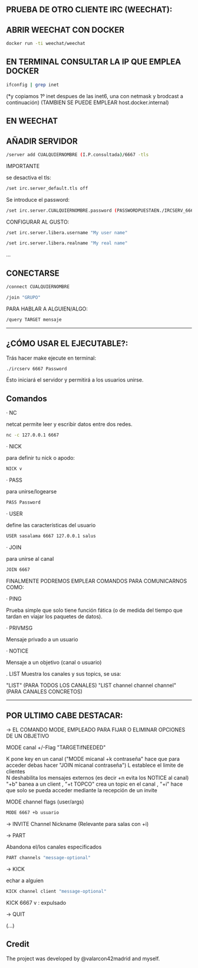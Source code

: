 ## PRUEBA DE OTRO CLIENTE IRC (WEECHAT):

 ## ABRIR WEECHAT CON DOCKER
 ```bash
docker run -ti weechat/weechat
```
 

 ## EN TERMINAL CONSULTAR LA IP QUE EMPLEA DOCKER

  ```bash
ifconfig | grep inet
```
 
 
 (*y copiamos 1º inet despues de las inet6, una con netmask y brodcast a continuación)
 (TAMBIEN SE PUEDE EMPLEAR host.docker.internal)
 
 ## EN WEECHAT
 
 ## AÑADIR SERVIDOR

   ```bash
/server add CUALQUIERNOMBRE (I.P.consultada)/6667 -tls
```


IMPORTANTE

se desactiva el tls:
   ```bash
/set irc.server_default.tls off
```


Se introduce el password:
   ```bash
/set irc.server.CUALQUIERNOMBRE.password (PASSWORDPUESTAEN./IRCSERV_6667_AQUI)
```


CONFIGURAR AL GUSTO:

  ```bash
/set irc.server.libera.username "My user name"
```


  ```bash
/set irc.server.libera.realname "My real name"
```

...

## CONECTARSE
 ```bash
/connect CUALQUIERNOMBRE
```


 ```bash
/join "GRUPO"
```


PARA HABLAR A ALGUIEN/ALGO:
 ```bash
/query TARGET mensaje
```



-----------------------------------------------


## ¿CÓMO USAR EL EJECUTABLE?:

Trás hacer make ejecute en terminal:

 ```bash
./ircserv 6667 Password
```


Ésto iniciará el servidor y permitirá a los usuarios unirse.


## Comandos


·  NC

netcat permite leer y escribir datos entre dos redes.

 ```bash
nc -c 127.0.0.1 6667
```




·  NICK

para definir tu nick o apodo:

 ```bash
NICK v
```



·  PASS

para unirse/logearse

 ```bash
PASS Password
```



·  USER

define las características del usuario

 ```bash
USER sasalama 6667 127.0.0.1 salus
```



· JOIN

para unirse al canal

 ```bash
JOIN 6667
```



FINALMENTE PODREMOS EMPLEAR COMANDOS PARA COMUNICARNOS COMO:

· PING

Prueba simple que solo tiene función fática (o de medida del tiempo que tardan en viajar los paquetes de datos).


· PRIVMSG

Mensaje privado a un usuario


· NOTICE

Mensaje a un objetivo (canal o usuario)

 . LIST
Muestra los canales y sus topics, se usa:

"LIST"     (PARA TODOS LOS CANALES)
"LIST channel channel channel" (PARA CANALES CONCRETOS)

_______________________________________________
## POR ULTIMO CABE DESTACAR:

-> EL COMANDO MODE, EMPLEADO PARA FIJAR O ELIMINAR OPCIONES DE UN OBJETIVO 

MODE canal +/-Flag "TARGETifNEEDED"

 K pone key en un canal ("MODE micanal +k contraseña" hace que para acceder debas hacer "JOIN micanal contraseña") 
     L  establece el limite de clientes   
    N  deshabilita los mensajes externos (es decir +n evita los NOTICE al canal)               
    "+b" banea a un client 
    , "+t TOPCO" crea un topic en el canal
    , "+i" hace que solo se pueda acceder mediante la recepción de un invite
    
MODE channel flags (user/args)

 ```bash
MODE 6667 +b usuario
```


-> INVITE Channel Nickname
(Relevante para salas con +i)

-> PART

Abandona el/los canales especificados

 ```bash
PART channels "message-optional"
```


-> KICK

echar a alguien

 ```bash
KICK channel client "message-optional"
```

KICK 6667 v : expulsado

-> QUIT

 (...)

 ## Credit
The project was developed by @valarcon42madrid and myself.
